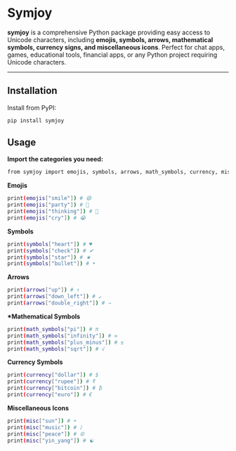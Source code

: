 # Symjoy

**symjoy** is a comprehensive Python package providing easy access to Unicode characters, including **emojis, symbols, arrows, mathematical symbols, currency signs, and miscellaneous icons**. Perfect for chat apps, games, educational tools, financial apps, or any Python project requiring Unicode characters.

---

## Installation

Install from PyPI:

```bash
pip install symjoy
```

## Usage

**Import the categories you need:**

```bash
from symjoy import emojis, symbols, arrows, math_symbols, currency, misc
```

**Emojis**

```bash
print(emojis["smile"]) # 😄
print(emojis["party"]) # 🎉
print(emojis["thinking"]) # 🤔
print(emojis["cry"]) # 😭
```

**Symbols**

```bash
print(symbols["heart"]) # ♥
print(symbols["check"]) # ✔
print(symbols["star"]) # ★
print(symbols["bullet"]) # •
```

**Arrows**

```bash
print(arrows["up"]) # ↑
print(arrows["down_left"]) # ↙
print(arrows["double_right"]) # ⇒
```

**\*Mathematical Symbols**

```bash
print(math_symbols["pi"]) # π
print(math_symbols["infinity"]) # ∞
print(math_symbols["plus_minus"]) # ±
print(math_symbols["sqrt"]) # √
```

**Currency Symbols**

```bash
print(currency["dollar"]) # $
print(currency["rupee"]) # ₹
print(currency["bitcoin"]) # ₿
print(currency["euro"]) # €
```

**Miscellaneous Icons**

```bash
print(misc["sun"]) # ☀
print(misc["music"]) # ♪
print(misc["peace"]) # ☮
print(misc["yin_yang"]) # ☯
```
